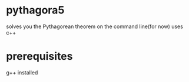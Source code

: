 # pythagora5
solves you the Pythagorean theorem on the command line(for now)
uses c++
# prerequisites
g++ installed
